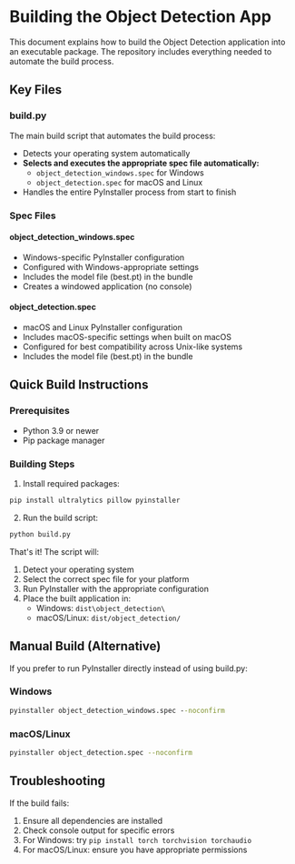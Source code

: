 # Building the Object Detection App

This document explains how to build the Object Detection application into an executable package. The repository includes everything needed to automate the build process.

## Key Files

### build.py

The main build script that automates the build process:

- Detects your operating system automatically
- **Selects and executes the appropriate spec file automatically:**
  - `object_detection_windows.spec` for Windows
  - `object_detection.spec` for macOS and Linux
- Handles the entire PyInstaller process from start to finish

### Spec Files

#### object_detection_windows.spec

- Windows-specific PyInstaller configuration
- Configured with Windows-appropriate settings
- Includes the model file (best.pt) in the bundle
- Creates a windowed application (no console)

#### object_detection.spec

- macOS and Linux PyInstaller configuration
- Includes macOS-specific settings when built on macOS
- Configured for best compatibility across Unix-like systems
- Includes the model file (best.pt) in the bundle

## Quick Build Instructions

### Prerequisites

- Python 3.9 or newer
- Pip package manager

### Building Steps

1. Install required packages:

```bash
pip install ultralytics pillow pyinstaller
```

2. Run the build script:

```bash
python build.py
```

That's it! The script will:

1. Detect your operating system
2. Select the correct spec file for your platform
3. Run PyInstaller with the appropriate configuration
4. Place the built application in:
   - Windows: `dist\object_detection\`
   - macOS/Linux: `dist/object_detection/`

## Manual Build (Alternative)

If you prefer to run PyInstaller directly instead of using build.py:

### Windows

```cmd
pyinstaller object_detection_windows.spec --noconfirm
```

### macOS/Linux

```bash
pyinstaller object_detection.spec --noconfirm
```

## Troubleshooting

If the build fails:

1. Ensure all dependencies are installed
2. Check console output for specific errors
3. For Windows: try `pip install torch torchvision torchaudio`
4. For macOS/Linux: ensure you have appropriate permissions
